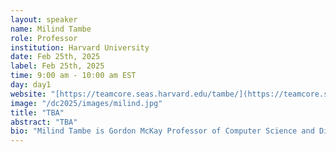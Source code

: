 ```yaml
---
layout: speaker
name: Milind Tambe
role: Professor
institution: Harvard University
date: Feb 25th, 2025
label: Feb 25th, 2025
time: 9:00 am - 10:00 am EST
day: day1
website: "[https://teamcore.seas.harvard.edu/tambe/](https://teamcore.seas.harvard.edu/tambe/)"
image: "/dc2025/images/milind.jpg"
title: "TBA"
abstract: "TBA"
bio: "Milind Tambe is Gordon McKay Professor of Computer Science and Director of Center for Research on Computation and Society at Harvard University; concurrently, he is also Principal Scientist and Director for “AI for Social Good” at Google Deepmind. Prof. Tambe and his team have developed pioneering AI systems that deliver real-world impact in public health (e.g., maternal and child health), public safety, and wildlife conservation. He is recipient of the AAAI Award for Artificial Intelligence for the Benefit of Humanity, AAAI Feigenbaum Prize, IJCAI John McCarthy Award, AAAI Robert S. Engelmore Memorial Lecture Award, AAMAS ACM Autonomous Agents Research Award, INFORMS Wagner prize for excellence in Operations Research practice, Military Operations Research Society Rist Prize, Columbus Fellowship Foundation Homeland security award and commendations and certificates of appreciation from the US Coast Guard, the Federal Air Marshals Service and airport police at the city of Los Angeles. He is a fellow of AAAI and ACM."
---
```

